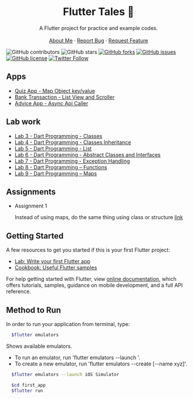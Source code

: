 <!-- PROJECT LOGO -->
<br />
<p align="center">
  <h1 align="center">Flutter Tales 🚀</h1>

  <p align="center">
    A Flutter project for practice and example codes.
    <br />
    <br />
    <a href="https://hashirshoaeb.com">About Me</a>
    ·
    <a href="https://github.com/hashirshoaeb/flutter-tales/issues">Report Bug</a>
    ·
    <a href="https://github.com/hashirshoaeb/flutter-tales/issues">Request Feature</a>
  </p>
</p>

![GitHub contributors](https://img.shields.io/github/contributors/hashirshoaeb/flutter-tales?color=ffcc66&style=for-the-badge)
![GitHub stars](https://img.shields.io/github/stars/hashirshoaeb/flutter-tales?color=ffcc66&style=for-the-badge)
[![GitHub forks](https://img.shields.io/github/forks/hashirshoaeb/flutter-tales?style=for-the-badge)](https://github.com/hashirshoaeb/star_book/network)
[![GitHub issues](https://img.shields.io/github/issues/hashirshoaeb/flutter-tales?color=ffcc66&style=for-the-badge)](https://github.com/hashirshoaeb/star_book/issues)
[![GitHub license](https://img.shields.io/github/license/hashirshoaeb/flutter-tales?style=for-the-badge)](https://github.com/hashirshoaeb/flutter-tales/blob/master/LICENSE)
[![Twitter Follow](https://img.shields.io/twitter/follow/hashirshoaeb?color=ffcc66&logo=twitter&logoColor=ffffff&style=for-the-badge)](https://twitter.com/hashirshoaeb)

## Apps

- [Quiz App - Map Object key/value ](https://github.com/hashirshoaeb/flutter-tales/tree/master)
- [Bank Transaction - List View and Scroller ](https://github.com/hashirshoaeb/flutter-tales/tree/second_app)
- [Advice App - Async Api Caller ](https://github.com/hashirshoaeb/flutter-tales/tree/async-api-call)

## Lab work

- [Lab 3 - Dart Programming - Classes](./READMEdocs/lab3.md)
- [Lab 4 - Dart Programming - Classes Inheritance](./READMEdocs/lab4.md)
- [Lab 5 - Dart Programming - List](./READMEdocs/lab5.md)
- [Lab 6 - Dart Programming - Abstract Classes and Interfaces](./READMEdocs/lab6.md)
- [Lab 7 - Dart Programming - Exception Handling](./READMEdocs/lab7.md)
- [Lab 8 - Dart Programming – Functions](./READMEdocs/lab8.md)
- [Lab 9 - Dart Programming – Maps](./READMEdocs/lab9.md)

## Assignments

- Assignment 1

  Instead of using maps, do the same thing using class or structure [link](https://github.com/hashirshoaeb/flutter-tales/tree/Assignment-1)

## Getting Started

A few resources to get you started if this is your first Flutter project:

- [Lab: Write your first Flutter app](https://flutter.dev/docs/get-started/codelab)
- [Cookbook: Useful Flutter samples](https://flutter.dev/docs/cookbook)

For help getting started with Flutter, view
[online documentation](https://flutter.dev/docs), which offers tutorials,
samples, guidance on mobile development, and a full API reference.

## Method to Run

In order to run your application from terminal, type:

```bash
  $flutter emulators
```

Shows available emulators.

- To run an emulator, run 'flutter emulators --launch <emulator id>'.
- To create a new emulator, run 'flutter emulators --create [--name xyz]'.

```bash
  $flutter emulators --launch iOS Simulator
```

```bash
  $cd first_app
  $flutter run
```
